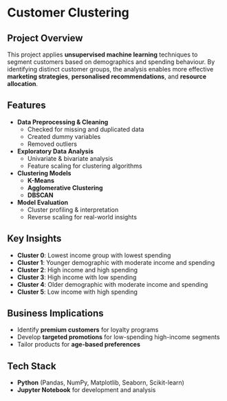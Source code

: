 # Customer Clustering

## Project Overview
This project applies **unsupervised machine learning** techniques to segment customers based on demographics and spending behaviour. By identifying distinct customer groups, the analysis enables more effective **marketing strategies**, **personalised recommendations**, and **resource allocation**.

## Features
- **Data Preprocessing & Cleaning**
  - Checked for missing and duplicated data
  - Created dummy variables
  - Removed outliers
- **Exploratory Data Analysis**
  - Univariate & bivariate analysis
  - Feature scaling for clustering algorithms
- **Clustering Models**
  - **K-Means**
  - **Agglomerative Clustering**
  - **DBSCAN**
- **Model Evaluation**
  - Cluster profiling & interpretation
  - Reverse scaling for real-world insights

## Key Insights
- **Cluster 0**: Lowest income group with lowest spending  
- **Cluster 1**: Younger demographic with moderate income and spending  
- **Cluster 2**: High income and high spending  
- **Cluster 3**: High income with low spending  
- **Cluster 4**: Older demographic with moderate income and spending  
- **Cluster 5**: Low income with high spending  

## Business Implications
- Identify **premium customers** for loyalty programs
- Develop **targeted promotions** for low-spending high-income segments
- Tailor products for **age-based preferences**

## Tech Stack
- **Python** (Pandas, NumPy, Matplotlib, Seaborn, Scikit-learn)
- **Jupyter Notebook** for development and analysis
